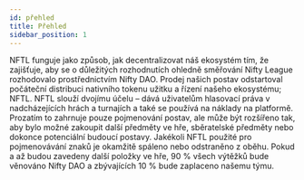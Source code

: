 ```yaml
---
id: přehled
title: Přehled
sidebar_position: 1
---
```


NFTL funguje jako způsob, jak decentralizovat náš ekosystém tím, že zajišťuje, aby se o důležitých rozhodnutích ohledně směřování Nifty League rozhodovalo prostřednictvím Nifty DAO. Prodej našich postav odstartoval počáteční distribuci nativního tokenu užitku a řízení našeho ekosystému; NFTL. NFTL slouží dvojímu účelu – dává uživatelům hlasovací práva v nadcházejících hrách a turnajích a také se používá na náklady na platformě. Prozatím to zahrnuje pouze pojmenování postav, ale může být rozšířeno tak, aby bylo možné zakoupit další předměty ve hře, sběratelské předměty nebo dokonce potenciální budoucí postavy. Jakékoli NFTL použité pro pojmenovávání znaků je okamžitě spáleno nebo odstraněno z oběhu. Pokud a až budou zavedeny další položky ve hře, 90 % všech výtěžků bude věnováno Nifty DAO a zbývajících 10 % bude zaplaceno našemu týmu.
